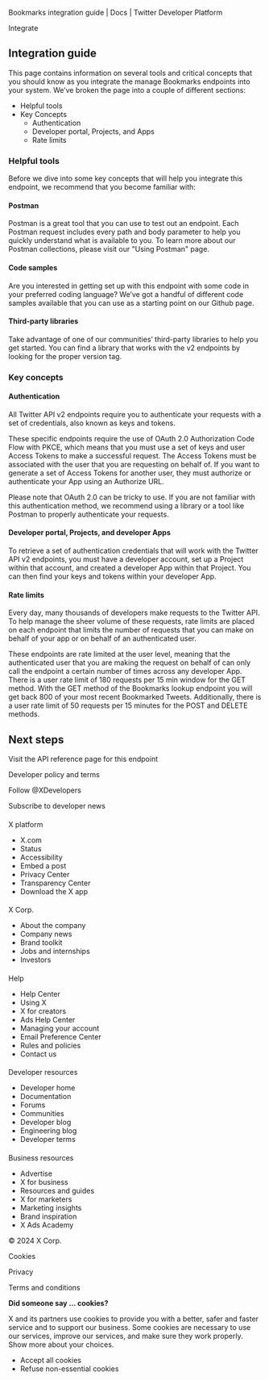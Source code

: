 
Bookmarks integration guide | Docs | Twitter Developer Platform 

Integrate

Integration guide
-----------------

This page contains information on several tools and critical concepts that you should know as you integrate the manage Bookmarks endpoints into your system. We’ve broken the page into a couple of different sections:

* Helpful tools
* Key Concepts
	+ Authentication
	+ Developer portal, Projects, and Apps
	+ Rate limits

### Helpful tools

Before we dive into some key concepts that will help you integrate this endpoint, we recommend that you become familiar with:

#### Postman

Postman is a great tool that you can use to test out an endpoint. Each Postman request includes every path and body parameter to help you quickly understand what is available to you. To learn more about our Postman collections, please visit our "Using Postman" page. 

#### Code samples

Are you interested in getting set up with this endpoint with some code in your preferred coding language? We’ve got a handful of different code samples available that you can use as a starting point on our Github page.

#### Third-party libraries

Take advantage of one of our communities’ third-party libraries to help you get started. You can find a library that works with the v2 endpoints by looking for the proper version tag.

### Key concepts

#### Authentication

All Twitter API v2 endpoints require you to authenticate your requests with a set of credentials, also known as keys and tokens. 

These specific endpoints require the use of OAuth 2.0 Authorization Code Flow with PKCE, which means that you must use a set of keys and user Access Tokens to make a successful request. The Access Tokens must be associated with the user that you are requesting on behalf of. If you want to generate a set of Access Tokens for another user, they must authorize or authenticate your App using an Authorize URL.

Please note that OAuth 2.0 can be tricky to use. If you are not familiar with this authentication method, we recommend using a library or a tool like Postman to properly authenticate your requests.

#### Developer portal, Projects, and developer Apps

To retrieve a set of authentication credentials that will work with the Twitter API v2 endpoints, you must have a developer account, set up a Project within that account, and created a developer App within that Project. You can then find your keys and tokens within your developer App. 

#### Rate limits

Every day, many thousands of developers make requests to the Twitter API. To help manage the sheer volume of these requests, rate limits are placed on each endpoint that limits the number of requests that you can make on behalf of your app or on behalf of an authenticated user. 

These endpoints are rate limited at the user level, meaning that the authenticated user that you are making the request on behalf of can only call the endpoint a certain number of times across any developer App. There is a user rate limit of 180 requests per 15 min window for the GET method. With the GET method of the Bookmarks lookup endpoint you will get back 800 of your most recent Bookmarked Tweets. Additionally, there is a user rate limit of 50 requests per 15 minutes for the POST and DELETE methods. 

Next steps
------------

Visit the API reference page for this endpoint

Developer policy and terms

Follow @XDevelopers

Subscribe to developer news

#### 
 X platform

* X.com
* Status
* Accessibility
* Embed a post
* Privacy Center
* Transparency Center
* Download the X app

#### 
 X Corp.

* About the company
* Company news
* Brand toolkit
* Jobs and internships
* Investors

#### 
 Help

* Help Center
* Using X
* X for creators
* Ads Help Center
* Managing your account
* Email Preference Center
* Rules and policies
* Contact us

#### 
 Developer resources

* Developer home
* Documentation
* Forums
* Communities
* Developer blog
* Engineering blog
* Developer terms

#### 
 Business resources

* Advertise
* X for business
* Resources and guides
* X for marketers
* Marketing insights
* Brand inspiration
* X Ads Academy

 © 2024 X Corp.

Cookies

Privacy

Terms and conditions

**Did someone say … cookies?**  

 X and its partners use cookies to provide you with a better, safer and
 faster service and to support our business. Some cookies are necessary to use
 our services, improve our services, and make sure they work properly.
 Show more about your choices.

* Accept all cookies
* Refuse non-essential cookies